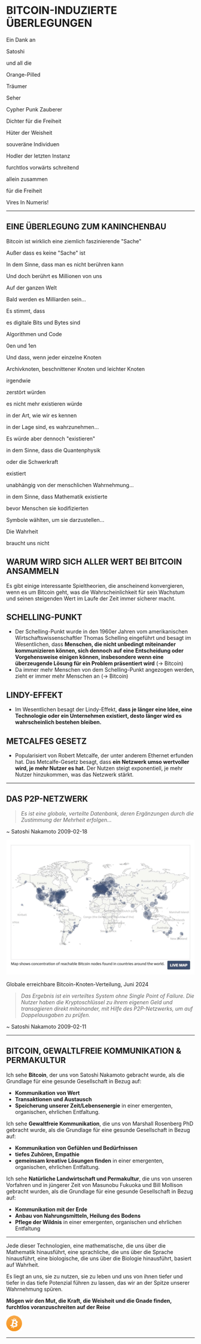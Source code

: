 # BITCOIN-INDUZIERTE ÜBERLEGUNGEN
Ein Dank an

Satoshi

und all die

Orange-Pilled

Träumer

Seher

Cypher Punk Zauberer

Dichter für die Freiheit

Hüter der Weisheit

souveräne Individuen

Hodler der letzten Instanz

furchtlos vorwärts schreitend

allein zusammen

für die Freiheit

Vires In Numeris!

---

## EINE ÜBERLEGUNG ZUM KANINCHENBAU

Bitcoin ist wirklich eine ziemlich faszinierende "Sache"

Außer dass es keine "Sache" ist

In dem Sinne, dass man es nicht berühren kann

Und doch berührt es Millionen von uns

Auf der ganzen Welt

Bald werden es Milliarden sein...

Es stimmt, dass

es digitale Bits und Bytes sind

Algorithmen und Code

0en und 1en

Und dass, wenn jeder einzelne Knoten

Archivknoten, beschnittener Knoten und leichter Knoten

irgendwie

zerstört würden

es nicht mehr existieren würde

in der Art, wie wir es kennen

in der Lage sind, es wahrzunehmen...

Es würde aber dennoch "existieren"

in dem Sinne, dass die Quantenphysik

oder die Schwerkraft

existiert

unabhängig von der menschlichen Wahrnehmung...

in dem Sinne, dass Mathematik existierte

bevor Menschen sie kodifizierten

Symbole wählten, um sie darzustellen...

Die Wahrheit

braucht uns nicht

## WARUM WIRD SICH ALLER WERT BEI BITCOIN ANSAMMELN

Es gibt einige interessante Spieltheorien, die anscheinend
konvergieren, wenn es um Bitcoin geht, was die
Wahrscheinlichkeit für sein Wachstum und seinen steigenden Wert im Laufe der Zeit
immer sicherer macht.

## SCHELLING-PUNKT

* Der Schelling-Punkt wurde in den 1960er Jahren vom amerikanischen Wirtschaftswissenschaftler
Thomas Schelling eingeführt und besagt im Wesentlichen,
dass **Menschen, die nicht unbedingt miteinander
kommunizieren können, sich dennoch auf eine Entscheidung
oder Vorgehensweise einigen können, insbesondere wenn eine überzeugende
Lösung für ein Problem präsentiert wird** (-> Bitcoin)
* Da immer mehr Menschen von dem Schelling-Punkt angezogen
werden, zieht er immer mehr Menschen an (-> Bitcoin)

## LINDY-EFFEKT
* Im Wesentlichen besagt der Lindy-Effekt, **dass je länger eine
Idee, eine Technologie oder ein Unternehmen existiert,
desto länger wird es wahrscheinlich bestehen bleiben.**

## METCALFES GESETZ

* Popularisiert von Robert Metcalfe, der unter anderem
Ethernet erfunden hat. Das Metcalfe-Gesetz besagt,
dass **ein Netzwerk umso wertvoller wird, je mehr Nutzer es hat.** Der Nutzen steigt exponentiell, je mehr Nutzer hinzukommen, was das Netzwerk stärkt.

---

## DAS P2P-NETZWERK
>*Es ist eine globale, verteilte Datenbank, deren
Ergänzungen durch die Zustimmung der Mehrheit erfolgen...*

~ Satoshi Nakamoto 2009-02-18

![Live-Karte](figure-032-live%20map.png)

Globale erreichbare Bitcoin-Knoten-Verteilung, Juni 2024

>*Das Ergebnis ist ein verteiltes System ohne
Single Point of Failure. Die Nutzer haben
die Kryptoschlüssel zu ihrem eigenen Geld und
transagieren direkt miteinander, mit
Hilfe des P2P-Netzwerks, um auf
Doppelausgaben zu prüfen.*

~ Satoshi Nakamoto 2009-02-11

---

## BITCOIN, GEWALTLFREIE KOMMUNIKATION & PERMAKULTUR

Ich sehe **Bitcoin**, der uns von Satoshi Nakamoto gebracht wurde, als die
Grundlage für eine gesunde Gesellschaft in Bezug auf:

* **Kommunikation von Wert**
* **Transaktionen und Austausch**
* **Speicherung unserer Zeit/Lebensenergie**
in einer emergenten, organischen, ehrlichen Entfaltung.

Ich sehe **Gewaltfreie Kommunikation**, die uns von Marshall
Rosenberg PhD gebracht wurde, als die Grundlage für eine gesunde Gesellschaft
in Bezug auf:

* **Kommunikation von Gefühlen und Bedürfnissen**
* **tiefes Zuhören, Empathie**
* **gemeinsam kreative Lösungen finden**
in einer emergenten, organischen, ehrlichen Entfaltung.

Ich sehe **Natürliche Landwirtschaft und Permakultur**, die uns von
unseren Vorfahren und in jüngerer Zeit von Masunobu Fukuoka und Bill
Mollison gebracht wurden, als die Grundlage für eine gesunde Gesellschaft
in Bezug auf:

* **Kommunikation mit der Erde**
* **Anbau von Nahrungsmitteln, Heilung des Bodens**
* **Pflege der Wildnis**
in einer emergenten, organischen und ehrlichen Entfaltung

---

Jede dieser Technologien, eine mathematische, die
uns über die Mathematik hinausführt, eine sprachliche, die uns über die
Sprache hinausführt, eine biologische, die uns über die Biologie hinausführt,
basiert auf Wahrheit.

Es liegt an uns, sie zu nutzen, sie zu leben und
uns von ihnen tiefer und tiefer in das
tiefe Potenzial führen zu lassen, das wir an der Spitze
unserer Wahrnehmung spüren.

**Mögen wir den Mut, die Kraft,
die Weisheit und die Gnade finden,
furchtlos voranzuschreiten
auf der Reise**

![b](figure-033-b.png)

---
